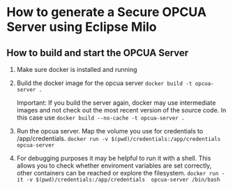 # How to generate a Secure OPCUA Server using Eclipse Milo
    
## How to build and start the OPCUA Server

1. Make sure docker is installed and running

2. Build the docker image for the opcua server
    `docker build -t opcua-server .`
    
   Important: If you build the server again, docker may use intermediate images and not check out the most recent version of the source code. 
   In this case use `docker build --no-cache -t opcua-server .`

3. Run the opcua server. Map the volume you use for credentials to /app/credentials.
    `docker run -v $(pwd)/credentials:/app/credentials opcua-server`
    
4. For debugging purposes it may be helpful to run it with a shell. 
    This allows you to check whether enviroment variables are set correctly, other containers can be reached or explore the filesystem.
    `docker run -it -v $(pwd)/credentials:/app/credentials  opcua-server /bin/bash`
